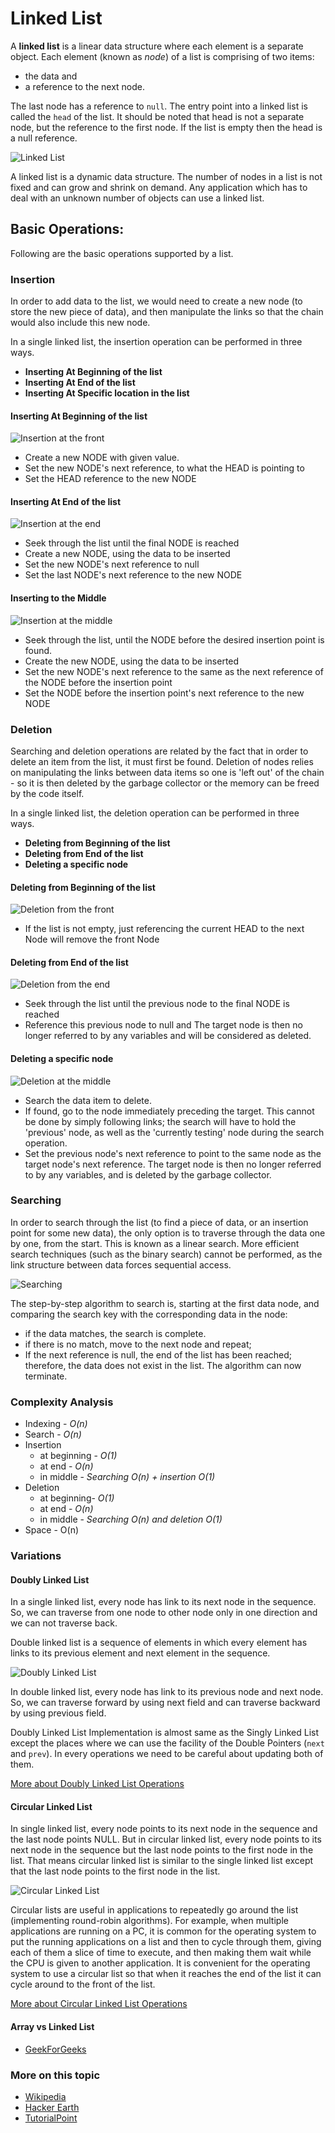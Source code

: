 # Linked List

A **linked list** is a linear data structure where each element is a separate object.
Each element (known as *node*) of a list is comprising of two items:
 - the data and
 - a reference to the next node.

The last node has a reference to `null`. The entry point into a linked list is called the `head` of the list. It should be noted that head is not a separate node, but the reference to the first node. If the list is empty then the head is a null reference.

![Linked List](./images/linked-list.png)

A linked list is a dynamic data structure. The number of nodes in a list is not fixed and can grow and shrink on demand. Any application which has to deal with an unknown number of objects can use a linked list.


## Basic Operations:

Following are the basic operations supported by a list.

### Insertion

In order to add data to the list, we would need to create a new node (to store the new piece of data), and then manipulate the links so that the chain would also include this new node.

In a single linked list, the insertion operation can be performed in three ways.

* **Inserting At Beginning of the list**
* **Inserting At End of the list**
* **Inserting At Specific location in the list**

#### Inserting At Beginning of the list

![Insertion at the front](./images/insertion-front.png)


* Create a new NODE with given value.
* Set the new NODE's next reference, to what the HEAD is pointing to
* Set the HEAD reference to the new NODE


#### Inserting At End of the list

![Insertion at the end](./images/insertion-end.png)

* Seek through the list until the final NODE is reached
* Create a new NODE, using the data to be inserted
* Set the new NODE's next reference to null
* Set the last NODE's next reference to the new NODE


#### Inserting to the Middle

![Insertion at the middle](./images/insertion-middle.png)

* Seek through the list, until the NODE before the desired insertion point is found.
* Create the new NODE, using the data to be inserted
* Set the new NODE's next reference to the same as the next reference of the NODE before the insertion point
* Set the NODE before the insertion point's next reference to the new NODE


### Deletion

Searching and deletion operations are related by the fact that in order to delete an item from the list, it must first be found. Deletion of nodes relies on manipulating the links between data items so one is 'left out' of the chain - so it is then deleted by the garbage collector or the memory can be freed by the code itself.

In a single linked list, the deletion operation can be performed in three ways.

* **Deleting from Beginning of the list**
* **Deleting from End of the list**
* **Deleting a specific node**

#### Deleting from Beginning of the list

![Deletion from the front](./images/deletion-front.png)


* If the list is not empty, just referencing the current HEAD to the next Node will remove the front Node


#### Deleting from End of the list

![Deletion from the end](./images/deletion-last.png)

* Seek through the list until the previous node to the final NODE is reached
* Reference this previous node to null and The target node is then no longer referred to by any variables and will be considered as deleted.


#### Deleting a specific node

![Deletion at the middle](./images/deletion-middle.png)

* Search the data item to delete.
* If found, go to the node immediately preceding the target. This cannot be done by simply following links; the search will have to hold the 'previous' node, as well as the 'currently testing' node during the search operation.
* Set the previous node's next reference to point to the same node as the target node's next reference. The target node is then no longer referred to by any variables, and is deleted by the garbage collector.


### Searching

In order to search through the list (to find a piece of data, or an insertion point for some new data), the only option is to traverse through the data one by one, from the start. This is known as a linear search. More efficient search techniques (such as the binary search) cannot be performed, as the link structure between data forces sequential access.

![Searching](./images/search.gif)

The step-by-step algorithm to search is, starting at the first data node, and comparing the search key with the corresponding data in the node:

* if the data matches, the search is complete.
* if there is no match, move to the next node and repeat;
* If the next reference is null, the end of the list has been reached; therefore, the data does not exist in the list. The algorithm can now terminate.



### Complexity Analysis

- Indexing - *O(n)*
- Search - *O(n)*
- Insertion
    - at beginning - *O(1)*
    - at end - *O(n)*
    - in middle - *Searching O(n) + insertion O(1)*
- Deletion
    - at beginning- *O(1)*
    - at end - *O(n)*
    - in middle - *Searching O(n) and deletion O(1)*
- Space - O(n)



### Variations

#### Doubly Linked List

In a single linked list, every node has link to its next node in the sequence. So, we can traverse from one node to other node only in one direction and we can not traverse back.

Double linked list is a sequence of elements in which every element has links to its previous element and next element in the sequence.

![Doubly Linked List](./images/doubly.png)

In double linked list, every node has link to its previous node and next node. So, we can traverse forward by using next field and can traverse backward by using previous field.

Doubly Linked List Implementation is almost same as the Singly Linked List except the places where we can use the facility of the Double Pointers (`next` and `prev`). In every operations we need to be careful about updating both of them.

[More about Doubly Linked List Operations](http://btechsmartclass.com/DS/U1_T12.html)


#### Circular Linked List

In single linked list, every node points to its next node in the sequence and the last node points NULL. But in circular linked list, every node points to its next node in the sequence but the last node points to the first node in the list. That means circular linked list is similar to the single linked list except that the last node points to the first node in the list.

![Circular Linked List](./images/circular.png)

Circular lists are useful in applications to repeatedly go around the list (implementing round-robin algorithms). For example, when multiple applications are running on a PC, it is common for the operating system to put the running applications on a list and then to cycle through them, giving each of them a slice of time to execute, and then making them wait while the CPU is given to another application. It is convenient for the operating system to use a circular list so that when it reaches the end of the list it can cycle around to the front of the list.

[More about Circular Linked List Operations](http://btechsmartclass.com/DS/U1_T11.html)


#### Array vs Linked List

- [GeekForGeeks](http://www.geeksforgeeks.org/linked-list-vs-array/)

### More on this topic

- [Wikipedia](https://en.wikipedia.org/wiki/Linked_list)
- [Hacker Earth](https://www.hackerearth.com/practice/data-structures/linked-list/singly-linked-list/tutorial/)
- [TutorialPoint](https://www.tutorialspoint.com/data_structures_algorithms/linked_list_algorithms.htm)
